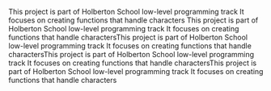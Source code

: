 This project is part of Holberton School low-level programming track
It focuses on creating functions that handle characters
This project is part of Holberton School low-level programming track
It focuses on creating functions that handle charactersThis project is part of Holberton School low-level programming track
It focuses on creating functions that handle charactersThis project is part of Holberton School low-level programming track
It focuses on creating functions that handle charactersThis project is part of Holberton School low-level programming track
It focuses on creating functions that handle characters
